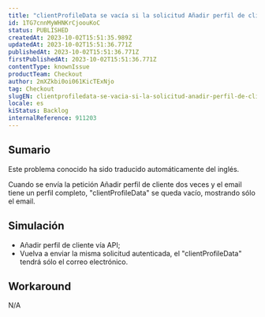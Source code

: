 ```yaml
---
title: "clientProfileData se vacía si la solicitud Añadir perfil de cliente se realiza dos veces"
id: 1TG7cnnMyWHNKrCjoouKoC
status: PUBLISHED
createdAt: 2023-10-02T15:51:35.989Z
updatedAt: 2023-10-02T15:51:36.771Z
publishedAt: 2023-10-02T15:51:36.771Z
firstPublishedAt: 2023-10-02T15:51:36.771Z
contentType: knownIssue
productTeam: Checkout
author: 2mXZkbi0oi061KicTExNjo
tag: Checkout
slugEN: clientprofiledata-se-vacia-si-la-solicitud-anadir-perfil-de-cliente-se-realiza-dos-veces
locale: es
kiStatus: Backlog
internalReference: 911203
---
```


## Sumario

<div class="alert alert-info">
  <p>Este problema conocido ha sido traducido automáticamente del inglés.</p>
</div>


Cuando se envía la petición Añadir perfil de cliente dos veces y el email tiene un perfil completo, "clientProfileData" se queda vacío, mostrando sólo el email.


##

## Simulación



- Añadir perfil de cliente vía API;
- Vuelva a enviar la misma solicitud autenticada, el "clientProfileData" tendrá sólo el correo electrónico.



## Workaround


N/A




